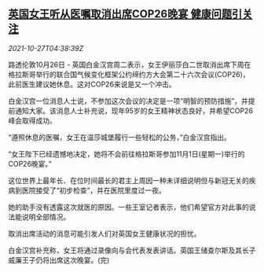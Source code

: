 <!--1635310862000-->
[英国女王听从医嘱取消出席COP26晚宴 健康问题引关注](https://cn.reuters.com/article/british-queen-health-1026-tues-idCNKBS2HH09L)
------

<div><i>2021-10-27T04:38:39Z</i></div><p>路透伦敦10月26日 - 英国白金汉宫周二表示，女王伊丽莎白二世取消出席下周在格拉斯哥举行的联合国气候变化框架公约缔约方大会第二十六次会议(COP26)，此前医生建议她休息。这对COP26来说是又一个冲击。</p><p>白金汉宫一位消息人士说，不参加这次会议的决定是一项“明智的预防措施”，并提前通知大家。该消息人士补充说，现年95岁的女王精神状态良好，并希望COP26峰会取得成功。</p><p>“遵照休息的医嘱，女王在温莎城堡履行一些轻松的公务，”白金汉宫指出。</p><p>“女王陛下已经遗憾地决定，她将不会前往格拉斯哥参加11月1日(星期一)举行的COP26晚宴。”</p><p>这位世界上最年长、在位时间最长的君主上周因一种未详细说明但与新冠无关的疾病到医院接受了“初步检查”，并在医院里度过一夜。</p><p>她的助手没有透露这次就医的原因。一些王室记者表示，他们希望官方对此事的说法能说明全部情况。</p><p>取消出席活动的消息可能引发人们对英国女王健康状况的担忧。</p><p>白金汉宫补充称，女王将通过录像向与会代表发表讲话。英国王储查尔斯及其长子威廉王子仍将出席这次晚宴。(完)</p>
